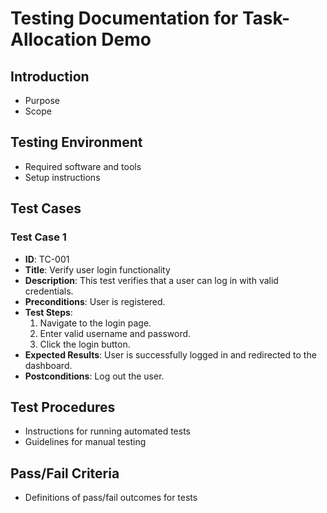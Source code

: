 # Testing Documentation for Task-Allocation Demo

## Introduction
- Purpose
- Scope

## Testing Environment
- Required software and tools
- Setup instructions

## Test Cases
### Test Case 1
- **ID**: TC-001
- **Title**: Verify user login functionality
- **Description**: This test verifies that a user can log in with valid credentials.
- **Preconditions**: User is registered.
- **Test Steps**:
  1. Navigate to the login page.
  2. Enter valid username and password.
  3. Click the login button.
- **Expected Results**: User is successfully logged in and redirected to the dashboard.
- **Postconditions**: Log out the user.

## Test Procedures
- Instructions for running automated tests
- Guidelines for manual testing

## Pass/Fail Criteria
- Definitions of pass/fail outcomes for tests